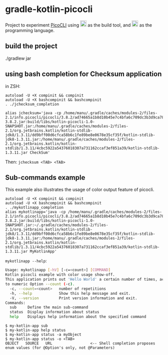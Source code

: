 # gradle-kotlin-picocli
Project to experiment [PicoCLI](https://picocli.info) using
<img src="https://res-5.cloudinary.com/crunchbase-production/image/upload/c_lpad,h_256,w_256,f_auto,q_auto:eco/jx7ub3mumyihohgpufm8" alt="Gradle"  width="20" height="20"/>
as the build tool, and
<img src="https://cdn-images-1.medium.com/max/1600/1*jF8FIzqLxF5pp-13NogRQw.png" alt="Kotlin" width="20" height="20"/>
as the programming language.

## build the project
./gradlew jar

## using bash completion for Checksum application
in ZSH:
```
autoload -U +X compinit && compinit
autoload -U +X bashcompinit && bashcompinit
. ./jchecksum_completion

alias jchecksum='java -cp /home/manu/.gradle/caches/modules-2/files-2.1/info.picocli/picocli/3.8.2/ad74665a1b8d10b45e7c4bfa6c709dc3b3d9ca78/picocli-3.8.2.jar:build/libs/kotlin-picocli-1.0-SNAPSHOT.jar:/home/manu/.gradle/caches/modules-2/files-2.1/org.jetbrains.kotlin/kotlin-stdlib-jdk8/1.3.11/dd9bff00d6cfca58b6c1fe89be8e0678e35cf35f/kotlin-stdlib-jdk8-1.3.11.jar:/home/manu/.gradle/caches/modules-2/files-2.1/org.jetbrains.kotlin/kotlin-stdlib/1.3.11/4cbc5922a54376018307a731162ccaf3ef851a39/kotlin-stdlib-1.3.11.jar CheckSum'
```
Then:
`jchecksum <TAB> <TAB>`


## Sub-commands example

This example also illustrates the usage of color output feature of picocli.

```
autoload -U +X compinit && compinit
autoload -U +X bashcompinit && bashcompinit
. ./mykotlinapp_completion
alias mykotlinapp='java -cp /home/manu/.gradle/caches/modules-2/files-2.1/info.picocli/picocli/3.8.2/ad74665a1b8d10b45e7c4bfa6c709dc3b3d9ca78/picocli-3.8.2.jar:build/libs/kotlin-picocli-1.0-SNAPSHOT.jar:~/.gradle/caches/modules-2/files-2.1/org.jetbrains.kotlin/kotlin-stdlib-jdk8/1.3.11/dd9bff00d6cfca58b6c1fe89be8e0678e35cf35f/kotlin-stdlib-jdk8-1.3.11.jar:/home/manu/.gradle/caches/modules-2/files-2.1/org.jetbrains.kotlin/kotlin-stdlib/1.3.11/4cbc5922a54376018307a731162ccaf3ef851a39/kotlin-stdlib-1.3.11.jar MyKotlinApp'
```

`mykotlinapp --help`:
```bash
Usage: mykotlinapp [-hV] [-c=<count>] [COMMAND]
Kotlin picocli example with color usage show-off.
This application prints out 'Hello World' a certain number of times, according
to numeric Option --count (-c).
  -c, --count=<count>   number of repetitions
  -h, --help            Show this help message and exit.
  -V, --version         Print version information and exit.
Commands:
  sub     Define the main sub-command
  status  Display information about status
  help    Displays help information about the specified command
```

```
$ my-kotlin-app sub
$ my-kotlin-app help status
$ my-kotlin-app status -a myObject
$ my-kotlin-app status -o <TAB>
OBJECT   SOURCE   URL                 <-- Shell completion proposes enum values (for @Option's only, not @Parameters)
```